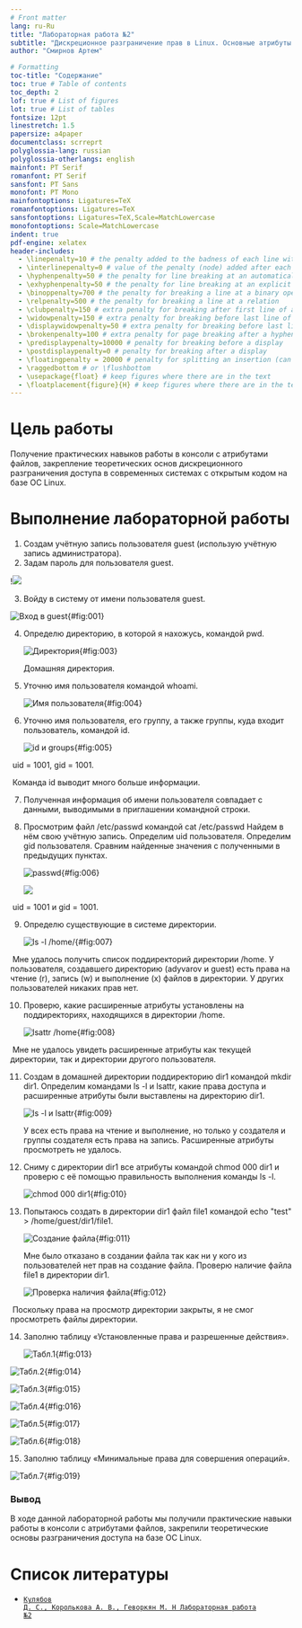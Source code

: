 ```yaml
---
# Front matter
lang: ru-Ru
title: "Лабораторная работа №2"
subtitle: "Дискреционное разграничение прав в Linux. Основные атрибуты."
author: "Смирнов Артем"

# Formatting
toc-title: "Содержание"
toc: true # Table of contents
toc_depth: 2
lof: true # List of figures
lot: true # List of tables
fontsize: 12pt
linestretch: 1.5
papersize: a4paper
documentclass: scrreprt
polyglossia-lang: russian
polyglossia-otherlangs: english
mainfont: PT Serif
romanfont: PT Serif
sansfont: PT Sans
monofont: PT Mono
mainfontoptions: Ligatures=TeX
romanfontoptions: Ligatures=TeX
sansfontoptions: Ligatures=TeX,Scale=MatchLowercase
monofontoptions: Scale=MatchLowercase
indent: true
pdf-engine: xelatex
header-includes:
  - \linepenalty=10 # the penalty added to the badness of each line within a paragraph (no associated penalty node) Increasing the value makes tex try to have fewer lines in the paragraph.
  - \interlinepenalty=0 # value of the penalty (node) added after each line of a paragraph.
  - \hyphenpenalty=50 # the penalty for line breaking at an automatically inserted hyphen
  - \exhyphenpenalty=50 # the penalty for line breaking at an explicit hyphen
  - \binoppenalty=700 # the penalty for breaking a line at a binary operator
  - \relpenalty=500 # the penalty for breaking a line at a relation
  - \clubpenalty=150 # extra penalty for breaking after first line of a paragraph
  - \widowpenalty=150 # extra penalty for breaking before last line of a paragraph
  - \displaywidowpenalty=50 # extra penalty for breaking before last line before a display math
  - \brokenpenalty=100 # extra penalty for page breaking after a hyphenated line
  - \predisplaypenalty=10000 # penalty for breaking before a display
  - \postdisplaypenalty=0 # penalty for breaking after a display
  - \floatingpenalty = 20000 # penalty for splitting an insertion (can only be split footnote in standard LaTeX)
  - \raggedbottom # or \flushbottom
  - \usepackage{float} # keep figures where there are in the text
  - \floatplacement{figure}{H} # keep figures where there are in the text
---
```


# Цель работы

Получение практических навыков работы в консоли с атрибутами файлов, закрепление теоретических основ дискреционного разграничения доступа в современных системах с открытым кодом на базе ОС Linux.

# Выполнение лабораторной работы

1. Создам учётную запись пользователя guest (использую учётную запись администратора).
2. Задам пароль для пользователя guest.

!![](C:\Users\Артем\Desktop\infobez\lab2\image\1.PNG)

3. Войду в систему от имени пользователя guest.

![Вход в guest](image/2.png){#fig:001}

4. Определю директорию, в которой я нахожусь, командой pwd. 

   ![Директория](image/3.png){#fig:003}

   Домашняя директория.

5. Уточню имя пользователя командой whoami.

   ![Имя пользователя](image/4.png){#fig:004}

6. Уточню имя  пользователя, его группу, а также группы, куда входит пользователь, командой id. 

   ![id и groups](image/5.png){#fig:005}

​		uid = 1001, gid = 1001.

​		Команда id выводит много больше информации.

7. Полученная информация об имени пользователя совпадает с данными, выводимыми в приглашении командной строки.

8. Просмотрим файл /etc/passwd командой cat /etc/passwd Найдем в нём свою учётную запись. Определим uid пользователя. Определим gid пользователя. Сравним найденные значения с полученными в предыдущих пунктах.

   ![passwd](image/6.png){#fig:006}
   
   ![](C:\Users\Артем\Desktop\infobez\lab2\image\7.PNG)

​		uid = 1001 и gid = 1001.

9. Определю существующие в системе директории. 

   ![ls -l /home/](image/8.png){#fig:007}

​		  Мне удалось получить список поддиректорий директории /home. У пользователя, создавшего директорию (adyvarov и guest) есть права на чтение (r), запись (w) и  выполнение (x)  файлов в директории. У других пользователей никаких прав нет.

10. Проверю, какие расширенные атрибуты установлены на поддиректориях, находящихся в директории /home.

    ![lsattr /home](image/9.png){#fig:008}

​		  Мне не удалось увидеть расширенные атрибуты как текущей директории, так и  директории  другого пользователя.

11. Создам в домашней директории поддиректорию dir1 командой mkdir dir1. Определим командами ls -l и lsattr, какие права доступа и расширенные атрибуты были выставлены на директорию dir1.

    ![ls -l и lsattr](image/10.png){#fig:009}

    У всех есть права на чтение и выполнение, но только у создателя и группы создателя есть права на запись. Расширенные атрибуты просмотреть не удалось.

12. Сниму с директории dir1 все атрибуты командой chmod 000 dir1 и проверю с её помощью правильность выполнения команды ls -l.

    ![chmod 000 dir1](image/11.png){#fig:010}

13. Попытаюсь создать в директории dir1 файл file1 командой echo "test" > /home/guest/dir1/file1.

    ![Создание файла](image/12.png){#fig:011}

    Мне было отказано в создании файла так как ни у кого из пользователей нет прав на создание файла. Проверю наличие файла file1 в директории dir1.

    ![Проверка наличия файла](image/13.1.png){#fig:012}

​	 Поскольку права на просмотр директории закрыты, я не смог просмотреть файлы директории.

14. Заполню таблицу «Установленные права и разрешенные действия». 

    ![Табл.1](image/13.png){#fig:013}

![Табл.2](image/14.png){#fig:014}

![Табл.3](image/15.png){#fig:015}

![Табл.4](image/16.png){#fig:016}

![Табл.5](image/17.png){#fig:017}

![Табл.6](image/18.png){#fig:018}



15. Заполню таблицу «Минимальные права для совершения операций».

![Табл.7](image/19.png){#fig:019}

### Вывод

В ходе данной лабораторной работы мы получили практические навыки работы в консоли с атрибутами файлов, закрепили теоретические основы разграничения доступа на базе ОС Linux.


# Список литературы

- <code>[Кулябов Д. С., Королькова А. В., Геворкян М. Н Лабораторная работа №2](https://esystem.rudn.ru/pluginfile.php/1651747/mod_resource/content/6/002-lab_discret_attr.pdf)</code>